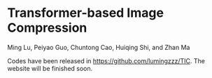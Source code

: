 # Transformer-based Image Compression
Ming Lu, Peiyao Guo, Chuntong Cao, Huiqing Shi, and Zhan Ma

Codes have been released in https://github.com/lumingzzz/TIC. The website will be finished soon.
